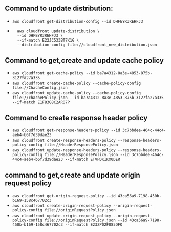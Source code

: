 ## Command to update distribution:

- ```aws cloudfront get-distribution-config --id DHFEYR3REHFJ3```

- `````````
    aws cloudfront update-distribution \
    --id DHFEYR3REHFJ3 \
    --if-match E22JC533BT7K1G \
    --distribution-config file://cloudfront_new_distribution.json
    `````````

## Command to get,create and update cache policy

- ```aws cloudfront get-cache-policy --id ba7a4312-8a3e-4853-875b-3127fa27a335```
- ```aws cloudfront create-cache-policy --cache-policy-config file://ChacheConfig.json```
- ```aws cloudfront update-cache-policy --cache-policy-config file://chachePolicy.json --id ba7a4312-8a3e-4853-875b-3127fa27a335 --if-match E1F83G8C2ARO7P```

## Command to create response header policy

- ```aws cloudfront get-response-headers-policy --id 3c7bbdee-464c-44c4-aeb4-b6f7d39dae23```
- ```aws cloudfront create-response-headers-policy --response-headers-policy-config file://HeaderResponsePolicy.json```
- ```aws cloudfront update-response-headers-policy --response-headers-policy-config file://HeaderResponsePolicy.json --id 3c7bbdee-464c-44c4-aeb4-b6f7d39dae23 --if-match ETVPDKIKX0DER```

## command to get,create and update origin request policy

- ```aws cloudfront get-origin-request-policy --id 43ca56a9-7198-450b-b169-158c467702c3```
- ```aws cloudfront create-origin-request-policy --origin-request-policy-config file://originRequestPolicy.json```
- ```aws cloudfront update-origin-request-policy --origin-request-policy-config file://originRequestPolicy.json --id 43ca56a9-7198-450b-b169-158c467702c3 --if-match E23ZP02F085DFQ```
